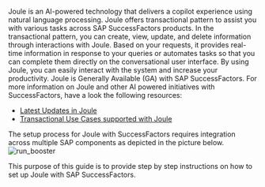Joule is an AI-powered technology that delivers a copilot experience using natural language processing.  Joule offers transactional pattern to assist you with various tasks across SAP SuccessFactors products. In the transactional pattern, you can create, view, update, and delete information through interactions with Joule. Based on your requests, it provides real-time information in response to your queries or automates tasks so that you can complete them directly on the conversational user interface. By using Joule, you can easily interact with the system and increase your productivity.  Joule is Generally Available (GA) with SAP SuccessFactors.  For more information on Joule and other AI powered initiatives with SuccessFactors, have a look the following resources:

* [Latest Updates in Joule](https://www.sap.com/canada/products/artificial-intelligence/ai-assistant.html)
* [Transactional Use Cases supported with Joule](https://help.sap.com/docs/JOULE/82a14f108cfa4d4788244d81371e072b/0659019bb9714474abf8bfc5bc84b47d.html?version=CLOUD)

The setup process for Joule with SuccessFactors requires integration across multiple SAP components as depicted in the picture below.<br/>
![run_booster](SolutionDiagram.jpg)

This purpose of this guide is to provide step by step instructions on how to set up Joule with SAP SuccessFactors.
